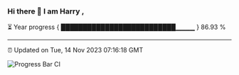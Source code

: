 ### Hi there 👋 I am Harry , 

⏳ Year progress { ██████████████████████████▁▁▁▁ } 86.93 %

---

⏰ Updated on Tue, 14 Nov 2023 07:16:18 GMT

![Progress Bar CI](https://github.com/duykhang68/duykhang68/workflows/Progress%20Bar%20CI/badge.svg)
